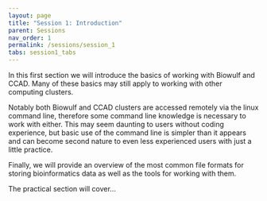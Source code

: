 ```yaml
---
layout: page
title: "Session 1: Introduction"
parent: Sessions
nav_order: 1
permalink: /sessions/session_1
tabs: session1_tabs
---
```


In this first section we will introduce the basics of working with
Biowulf and CCAD. Many of these basics may still apply to working with
other computing clusters.

Notably both Biowulf and CCAD clusters are accessed remotely via the
linux command line, therefore some command line knowledge is necessary
to work with either. This may seem daunting to users without coding
experience, but basic use of the command line is simpler than it appears
and can become second nature to even less experienced users with just a
little practice.

Finally, we will provide an overview of the most common file formats for
storing bioinformatics data as well as the tools for working with them.

The practical section will cover...